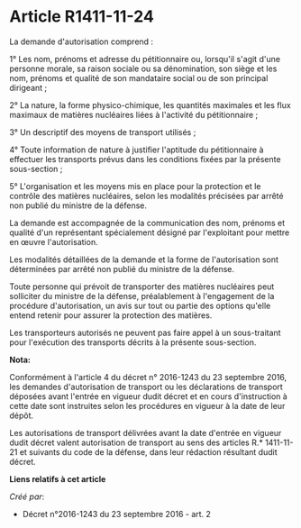 # Article R1411-11-24

La demande d'autorisation comprend : 

1° Les nom, prénoms et adresse du pétitionnaire ou, lorsqu'il s'agit d'une personne morale, sa raison sociale ou sa
dénomination, son siège et les nom, prénoms et qualité de son mandataire social ou de son principal dirigeant ; 

2° La nature, la forme physico-chimique, les quantités maximales et les flux maximaux de matières nucléaires liées à
l'activité du pétitionnaire ; 

3° Un descriptif des moyens de transport utilisés ; 

4° Toute information de nature à justifier l'aptitude du pétitionnaire à effectuer les transports prévus dans les conditions
fixées par la présente sous-section ; 

5° L'organisation et les moyens mis en place pour la protection et le contrôle des matières nucléaires, selon les modalités
précisées par arrêté non publié du ministre de la défense. 

La demande est accompagnée de la communication des nom, prénoms et qualité d'un représentant spécialement désigné par
l'exploitant pour mettre en œuvre l'autorisation. 

Les modalités détaillées de la demande et la forme de l'autorisation sont déterminées par arrêté non publié du ministre de la
défense. 

Toute personne qui prévoit de transporter des matières nucléaires peut solliciter du ministre de la défense, préalablement à
l'engagement de la procédure d'autorisation, un avis sur tout ou partie des options qu'elle entend retenir pour assurer la
protection des matières. 

Les transporteurs autorisés ne peuvent pas faire appel à un sous-traitant pour l'exécution des transports décrits à la
présente sous-section.

**Nota:**

Conformément à l'article 4 du décret n° 2016-1243 du 23 septembre 2016, les demandes d'autorisation de transport ou les
déclarations de transport déposées avant l'entrée en vigueur dudit décret et en cours d'instruction à cette date sont
instruites selon les procédures en vigueur à la date de leur dépôt.

Les autorisations de transport délivrées avant la date d'entrée en vigueur dudit décret valent autorisation de transport au
sens des articles R.* 1411-11-21 et suivants du code de la défense, dans leur rédaction résultant dudit décret.

**Liens relatifs à cet article**

_Créé par_:

  - Décret n°2016-1243 du 23 septembre 2016 - art. 2
